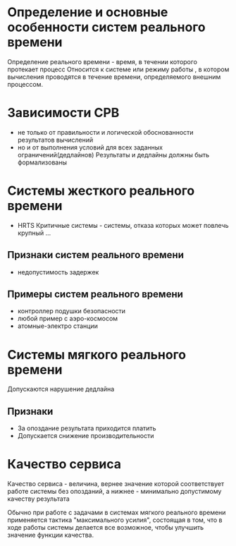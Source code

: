 # Определение и основные особенности систем реального времени
Определение реального времени - время, в течении которого протекает процесс
Относится к системе или режиму работы , в котором вычисления проводятся в течение времени, определяемого внешним процессом.
# Зависимости СРВ
- не только от правильности и логической обоснованности результатов вычислений
- но и от выполнения условий для всех заданных ограничений(дедлайнов)
Результаты и дедлайны должны быть формализованы 
# Системы жесткого реального времени
- HRTS
Критичные системы - системы, отказа которых может повлечь крупный ...
## Признаки систем реального времени
- недопустимость задержек
## Примеры систем реального времени
- контроллер подушки безопасности
- любой пример с аэро-космосом
- атомные-электро станции
# Системы мягкого реального времени
Допускаются нарушение дедлайна
## Признаки
- За опоздание результата приходится платить
- Допускается снижение производительности
# Качество сервиса
Качество сервиса - величина, вернее  значение которой соответствует  работе системы без опозданий, а нижнее - минимально допустимому качеству результата

Обычно при работе с задачами в системах мягкого реального времени применяется тактика "максимального усилия", состоящая в том, что в ходе работы системы делается все возможное, чтобы улучшить значение функции качества.